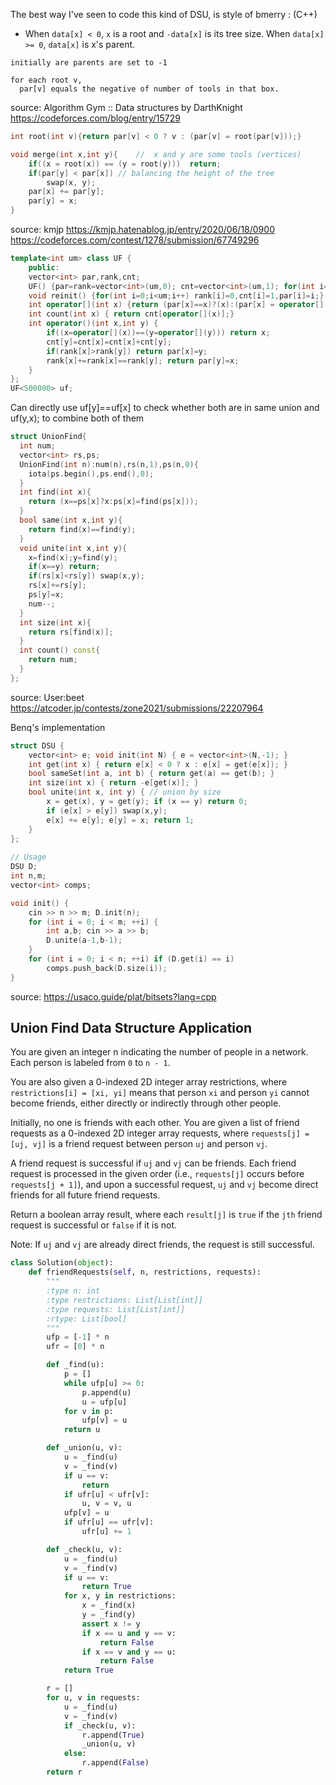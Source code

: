 The best way I've seen to 
code this kind of DSU, is style of bmerry : (C++)

* When `data[x] < 0`, `x` is a root and `-data[x]` is its tree size. When `data[x] >= 0`, `data[x]` is x's parent.

```
initially are parents are set to -1

for each root v, 
  par[v] equals the negative of number of tools in that box.
```

source: Algorithm Gym :: Data structures by DarthKnight https://codeforces.com/blog/entry/15729

```cpp
int root(int v){return par[v] < 0 ? v : (par[v] = root(par[v]));}

void merge(int x,int y){    //  x and y are some tools (vertices)
    if((x = root(x)) == (y = root(y)))  return;
    if(par[y] < par[x]) // balancing the height of the tree
        swap(x, y);
    par[x] += par[y];
    par[y] = x;
}
```	   

source: kmjp https://kmjp.hatenablog.jp/entry/2020/06/18/0900
https://codeforces.com/contest/1278/submission/67749296
	   
```cpp	   
template<int um> class UF {
    public:
    vector<int> par,rank,cnt;
    UF() {par=rank=vector<int>(um,0); cnt=vector<int>(um,1); for(int i=0;i<um;i++) par[i]=i;}
    void reinit() {for(int i=0;i<um;i++) rank[i]=0,cnt[i]=1,par[i]=i;}
    int operator[](int x) {return (par[x]==x)?(x):(par[x] = operator[](par[x]));}
    int count(int x) { return cnt[operator[](x)];}
    int operator()(int x,int y) {
        if((x=operator[](x))==(y=operator[](y))) return x;
        cnt[y]=cnt[x]=cnt[x]+cnt[y];
        if(rank[x]>rank[y]) return par[x]=y;
        rank[x]+=rank[x]==rank[y]; return par[y]=x;
    }
};
UF<500000> uf;

```

Can directly use uf[y]==uf[x] to check whether both are in same union and uf(y,x); to combine both of them

```cpp	   
struct UnionFind{
  int num;
  vector<int> rs,ps;
  UnionFind(int n):num(n),rs(n,1),ps(n,0){
    iota(ps.begin(),ps.end(),0);
  }
  int find(int x){
    return (x==ps[x]?x:ps[x]=find(ps[x]));
  }
  bool same(int x,int y){
    return find(x)==find(y);
  }
  void unite(int x,int y){
    x=find(x);y=find(y);
    if(x==y) return;
    if(rs[x]<rs[y]) swap(x,y);
    rs[x]+=rs[y];
    ps[y]=x;
    num--;
  }
  int size(int x){
    return rs[find(x)];
  }
  int count() const{
    return num;
  }
};
```

source: User:beet https://atcoder.jp/contests/zone2021/submissions/22207964

	   
Benq's implementation

```cpp
struct DSU {
	vector<int> e; void init(int N) { e = vector<int>(N,-1); }
	int get(int x) { return e[x] < 0 ? x : e[x] = get(e[x]); }
	bool sameSet(int a, int b) { return get(a) == get(b); }
	int size(int x) { return -e[get(x)]; }
	bool unite(int x, int y) { // union by size
		x = get(x), y = get(y); if (x == y) return 0;
		if (e[x] > e[y]) swap(x,y);
		e[x] += e[y]; e[y] = x; return 1;
	}
};
	   
// Usage
DSU D;
int n,m;
vector<int> comps;

void init() {
	cin >> n >> m; D.init(n);
	for (int i = 0; i < m; ++i) {
		int a,b; cin >> a >> b;
		D.unite(a-1,b-1);
	}
	for (int i = 0; i < n; ++i) if (D.get(i) == i)
		comps.push_back(D.size(i));
}
```

source: https://usaco.guide/plat/bitsets?lang=cpp


## Union Find Data Structure Application

You are given an integer n indicating the number of people in a network. Each person is labeled from `0` to `n - 1`.

You are also given a 0-indexed 2D integer array restrictions, where `restrictions[i] = [xi, yi]` means that person `xi` and person `yi` cannot become friends, either directly or indirectly through other people.

Initially, no one is friends with each other. You are given a list of friend requests as a 0-indexed 2D integer array requests, where `requests[j] = [uj, vj]` is a friend request between person `uj` and person `vj`.

A friend request is successful if `uj` and `vj` can be friends. Each friend request is processed in the given order (i.e., `requests[j]` occurs before `requests[j + 1]`), and upon a successful request, `uj` and `vj` become direct friends for all future friend requests.

Return a boolean array result, where each `result[j]` is `true` if the `jth` friend request is successful or `false` if it is not.

Note: If `uj` and `vj` are already direct friends, the request is still successful.

```python
class Solution(object):
    def friendRequests(self, n, restrictions, requests):
        """
        :type n: int
        :type restrictions: List[List[int]]
        :type requests: List[List[int]]
        :rtype: List[bool]
        """
        ufp = [-1] * n
        ufr = [0] * n

        def _find(u):
            p = []
            while ufp[u] >= 0:
                p.append(u)
                u = ufp[u]
            for v in p:
                ufp[v] = u
            return u

        def _union(u, v):
            u = _find(u)
            v = _find(v)
            if u == v:
                return
            if ufr[u] < ufr[v]:
                u, v = v, u
            ufp[v] = u
            if ufr[u] == ufr[v]:
                ufr[u] += 1

        def _check(u, v):
            u = _find(u)
            v = _find(v)
            if u == v:
                return True
            for x, y in restrictions:
                x = _find(x)
                y = _find(y)
                assert x != y
                if x == u and y == v:
                    return False
                if x == v and y == u:
                    return False
            return True

        r = []
        for u, v in requests:
            u = _find(u)
            v = _find(v)
            if _check(u, v):
                r.append(True)
                _union(u, v)
            else:
                r.append(False)
        return r
```
